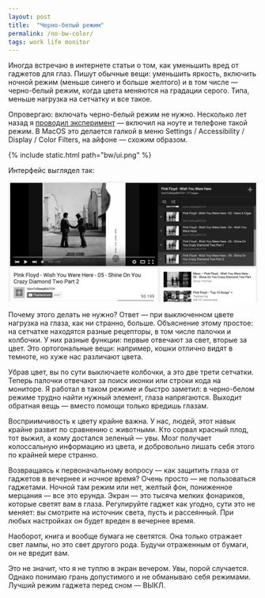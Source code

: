 ```yaml
---
layout: post
title:  "Черно-белый режим"
permalink: /no-bw-color/
tags: work life monitor
---
```


[bw-post]: /2015/10/24/1/

Иногда встречаю в интернете статьи о том, как уменьшить вред от гаджетов для глаз. Пишут обычные вещи: уменьшить яркость, включить ночной режим (меньше синего и больше желтого) и в том числе — черно-белый режим, когда цвета меняются на градации серого. Типа, меньше нагрузка на сетчатку и все такое.

Опровергаю: включать черно-белый режим не нужно. Несколько лет назад я [проводил эксперимент][bw-post] — включил на ноуте и телефоне такой режим. В MacOS это делается галкой в меню Settings / Accessibility / Display / Color Filters, на айфоне — схожим образом.

{% include static.html path="bw/ui.png" %}

Интерфейс выглядел так:

<img src="/assets/static/Screen-Shot-2015-10-24-at-12.07.09.png">

Почему этого делать не нужно? Ответ — при выключенном цвете нагрузка на глаза, как ни странно, больше. Объяснение этому простое: на сетчатке находятся разные рецепторы, в том числе палочки и колбочки. У них разные функции: первые отвечают за свет, вторые за цвет. Это ортогональные вещи: например, кошки отлично видят в темноте, но хуже нас различают цвета.

Убрав цвет, вы по сути выключаете колбочки, а это две трети сетчатки. Теперь палочки отвечают за поиск иконки или строки кода на мониторе. Я работал в таком режиме и быстро заметил: в черно-белом режиме трудно найти нужный элемент, глаза напрягаются. Выходит обратная вещь — вместо помощи только вредишь глазам.

Восприимчивость к цвету крайне важна. У нас, людей, этот навык крайне развит по сравнению с животными. Кто сорвал красный плод, тот выжил, а кому достался зеленый — увы. Мозг получает колоссальную информацию из цвета, и добровольно лишать себя этого по крайней мере странно.

Возвращаясь к первоначальному вопросу — как защитить глаза от гаджетов в вечернее и ночное время? Очень просто — не пользоваться гаджетами. Ночной там режим или нет, желтый фон, пониженное мерцания — все это ерунда. Экран — это тысяча мелких фонариков, которые светят вам в глаза. Регулируйте гаджет как угодно, сути это не меняет: вы смотрите на источник света, пусть и рассеянный. При любых настройках он будет вреден в вечернее время.

Наоборот, книга и вообще бумага не светятся. Она только отражает свет лампы, но это свет другого рода. Будучи отраженным от бумаги, он не вредит вам.

Это не значит, что я не туплю в экран вечером. Увы, порой случается. Однако понимаю грань допустимого и не обманываю себя режимами. Лучший режим гаджета перед сном — ВЫКЛ.
